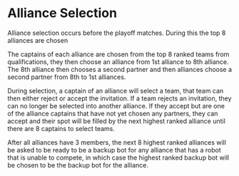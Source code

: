 # Alliance Selection

Alliance selection occurs before the playoff matches. During this the top 8 alliances are chosen

The captains of each alliance are chosen from the top 8 ranked teams from qualifications, they then choose an alliance from 1st alliance to 8th alliance. The 8th alliance then chooses a second partner and then alliances choose a second partner from 8th to 1st alliances.

During selection, a captain of an alliance will select a team, that team can then either reject or accept the invitation. If a team rejects an invitation, they can no longer be selected into another alliance. If they accept but are one of the alliance captains that have not yet chosen any partners, they can accept and their spot will be filled by the next highest ranked alliance until there are 8 captains to select teams.

After all alliances have 3 members, the next 8 highest ranked alliances will be asked to be ready to be a backup bot for any alliance that has a robot that is unable to compete, in which case the highest ranked backup bot will be chosen to be the backup bot for the alliance.&#x20;
